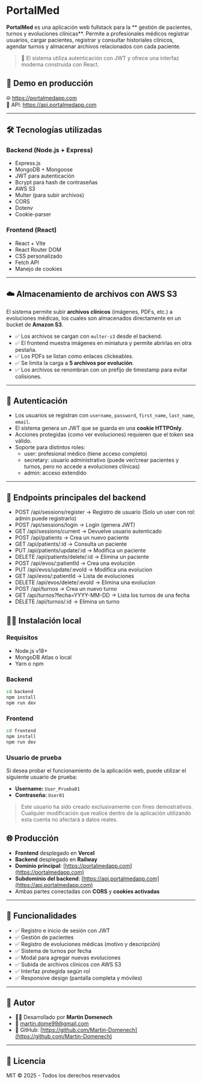 #  PortalMed

**PortalMed** es una aplicación web fullstack para la ** gestión de pacientes, turnos y evoluciones clínicas**. Permite a profesionales médicos registrar usuarios, cargar pacientes, registrar y consultar historiales clínicos, agendar turnos y almacenar archivos relacionados con cada paciente.

> 🔐 El sistema utiliza autenticación con JWT y ofrece una interfaz moderna construida con React.

## 🚀 Demo en producción

🌐 https://portalmedapp.com  
📡 API: https://api.portalmedapp.com

---

## 🛠️ Tecnologías utilizadas

### Backend (Node.js + Express)

- Express.js
- MongoDB + Mongoose
- JWT para autenticación
- Bcrypt para hash de contraseñas
- AWS S3 
- Multer (para subir archivos)
- CORS
- Dotenv
- Cookie-parser

### Frontend (React)

- React + Vite
- React Router DOM
- CSS personalizado
- Fetch API
- Manejo de cookies

---

## ☁️ Almacenamiento de archivos con AWS S3

El sistema permite subir **archivos clínicos** (imágenes, PDFs, etc.) a evoluciones médicas, los cuales son almacenados directamente en un bucket de **Amazon S3**.

- ✅ Los archivos se cargan con `multer-s3` desde el backend.
- ✅ El frontend muestra imágenes en miniatura y permite abrirlas en otra pestaña.
- ✅ Los PDFs se listan como enlaces clickeables.
- ✅ Se limita la carga a **5 archivos por evolución**.
- ✅ Los archivos se renombran con un prefijo de timestamp para evitar colisiones.

---

## 🔐 Autenticación

- Los usuarios se registran con `username`, `password`, `first_name`, `last_name`, `email`.
- El sistema genera un JWT que se guarda en una **cookie HTTPOnly**.
- Acciones protegidas (como ver evoluciones) requieren que el token sea válido.
- Soporte para distintos roles:
  - user: profesional médico (tiene acceso completo)
  - secretary: usuario administrativo (puede ver/crear pacientes y turnos, pero no accede a evoluciones clínicas)
  - admin: acceso extendido


---

## 🧪 Endpoints principales del backend

- POST /api/sessions/register → Registro de usuario (Solo un user con rol: admin puede registrarlo)
- POST /api/sessions/login → Login (genera JWT)
- GET /api/sessions/current → Devuelve usuario autenticado
- POST /api/patients → Crea un nuevo paciente
- GET /api/patients/:id → Consulta un paciente
- PUT /api/patients/update/:id → Modifica un paciente
- DELETE /api/patients/delete/:id → Elimina un paciente
- POST /api/evos/:patientId → Crea una evolución
- PUT /api/evos/update/:evoId → Modifica una evolucion
- GET /api/evos/:patientId → Lista de evoluciones
- DELETE /api/evos/delete/:evoId → Elimina una evolucion
- POST /api/turnos → Crea un nuevo turno
- GET /api/turnos?fecha=YYYY-MM-DD → Lista los turnos de una fecha
- DELETE /api/turnos/:id → Elimina un turno



## 🧑‍💻 Instalación local

### Requisitos

- Node.js v18+
- MongoDB Atlas o local
- Yarn o npm

### Backend

```bash
cd backend
npm install
npm run dev
```

### Frontend

```bash
cd frontend
npm install
npm run dev
```

###  Usuario de prueba

Si desea probar el funcionamiento de la aplicación web, puede utilizar el siguiente usuario de prueba:

- **Username:** `User_Prueba01`  
- **Contraseña:** `User01`

> Este usuario ha sido creado exclusivamente con fines demostrativos. Cualquier modificación que realice dentro de la aplicación utilizando esta cuenta no afectará a datos reales.

## 🌐 Producción

- **Frontend** desplegado en **Vercel**
- **Backend** desplegado en **Railway**
- **Dominio principal**: [https://portalmedapp.com](https://portalmedapp.com)
- **Subdominio del backend**: [https://api.portalmedapp.com](https://api.portalmedapp.com)
- Ambas partes conectadas con **CORS** y **cookies activadas**

---

## 📸 Funcionalidades

- ✅ Registro e inicio de sesión con JWT  
- ✅ Gestión de pacientes  
- ✅ Registro de evoluciones médicas (motivo y descripción)  
- ✅ Sistema de turnos por fecha  
- ✅ Modal para agregar nuevas evoluciones  
- ✅ Subida de archivos clínicos con AWS S3  
- ✅ Interfaz protegida según rol  
- ✅ Responsive design (pantalla completa y móviles)  

---

## 👤 Autor

- 👨‍💻 Desarrollado por **Martin Domenech**
- 📧 martin.dome99@gmail.com
- 🐙 GitHub: [https://github.com/Martin-Domenech](https://github.com/Martin-Domenech)

---

## 📝 Licencia

MIT © 2025 - Todos los derechos reservados